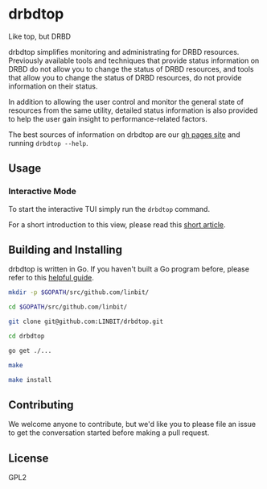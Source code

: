 # drbdtop
Like top, but DRBD

drbdtop simplifies monitoring and administrating for DRBD resources. Previously
available tools and techniques that provide status information on DRBD do not
allow you to change the status of DRBD resources, and tools that allow you to
change the status of DRBD resources, do not provide information on their status.

In addition to allowing the user control and monitor the general state of
resources from the same utility, detailed status information is also provided to
help the user gain insight to performance-related factors.

The best sources of information on drbdtop are our
[gh pages site](https://linbit.github.io/drbdtop/) and running `drbdtop --help`.

## Usage

### Interactive Mode
To start the interactive TUI simply run the `drbdtop` command.

For a short introduction to this view, please read this
[short article](https://linbit.github.io/drbdtop/guides/intro/).

## Building and Installing
drbdtop is written in Go. If you haven't built a Go program before, please refer
to this [helpful guide](https://golang.org/doc/install).

```bash
mkdir -p $GOPATH/src/github.com/linbit/

cd $GOPATH/src/github.com/linbit/

git clone git@github.com:LINBIT/drbdtop.git

cd drbdtop

go get ./...

make

make install
```

## Contributing
We welcome anyone to contribute, but we'd like you to please file an issue
to get the conversation started before making a pull request.

## License
GPL2
